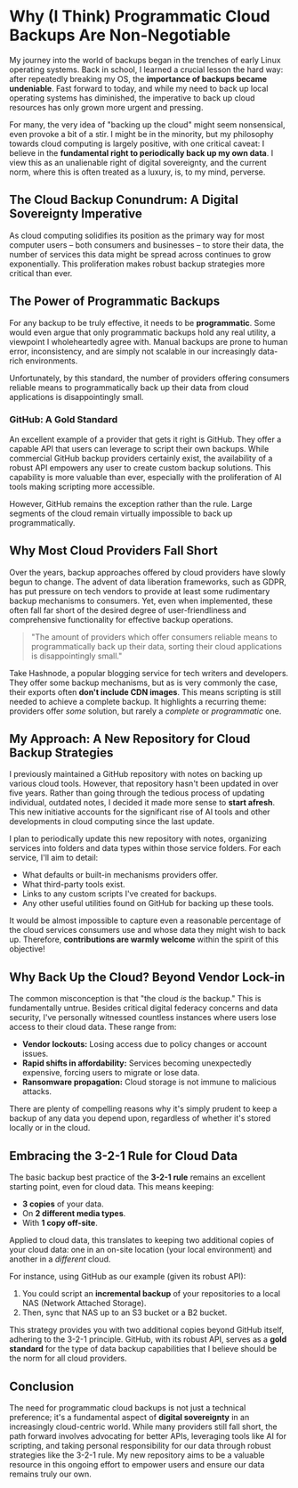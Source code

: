#  Why (I Think) Programmatic Cloud Backups Are Non-Negotiable

My journey into the world of backups began in the trenches of early Linux operating systems. Back in school, I learned a crucial lesson the hard way: after repeatedly breaking my OS, the **importance of backups became undeniable**. Fast forward to today, and while my need to back up local operating systems has diminished, the imperative to back up cloud resources has only grown more urgent and pressing.

For many, the very idea of "backing up the cloud" might seem nonsensical, even provoke a bit of a stir. I might be in the minority, but my philosophy towards cloud computing is largely positive, with one critical caveat: I believe in the **fundamental right to periodically back up my own data**. I view this as an unalienable right of digital sovereignty, and the current norm, where this is often treated as a luxury, is, to my mind, perverse.

## The Cloud Backup Conundrum: A Digital Sovereignty Imperative

As cloud computing solidifies its position as the primary way for most computer users – both consumers and businesses – to store their data, the number of services this data might be spread across continues to grow exponentially. This proliferation makes robust backup strategies more critical than ever.

## The Power of Programmatic Backups

For any backup to be truly effective, it needs to be **programmatic**. Some would even argue that only programmatic backups hold any real utility, a viewpoint I wholeheartedly agree with. Manual backups are prone to human error, inconsistency, and are simply not scalable in our increasingly data-rich environments.

Unfortunately, by this standard, the number of providers offering consumers reliable means to programmatically back up their data from cloud applications is disappointingly small.

### GitHub: A Gold Standard

An excellent example of a provider that gets it right is GitHub. They offer a capable API that users can leverage to script their own backups. While commercial GitHub backup providers certainly exist, the availability of a robust API empowers any user to create custom backup solutions. This capability is more valuable than ever, especially with the proliferation of AI tools making scripting more accessible.

However, GitHub remains the exception rather than the rule. Large segments of the cloud remain virtually impossible to back up programmatically.

## Why Most Cloud Providers Fall Short

Over the years, backup approaches offered by cloud providers have slowly begun to change. The advent of data liberation frameworks, such as GDPR, has put pressure on tech vendors to provide at least some rudimentary backup mechanisms to consumers. Yet, even when implemented, these often fall far short of the desired degree of user-friendliness and comprehensive functionality for effective backup operations.

> "The amount of providers which offer consumers reliable means to programmatically back up their data, sorting their cloud applications is disappointingly small."

Take Hashnode, a popular blogging service for tech writers and developers. They offer some backup mechanisms, but as is very commonly the case, their exports often **don't include CDN images**. This means scripting is still needed to achieve a complete backup. It highlights a recurring theme: providers offer *some* solution, but rarely a *complete* or *programmatic* one.

## My Approach: A New Repository for Cloud Backup Strategies

I previously maintained a GitHub repository with notes on backing up various cloud tools. However, that repository hasn't been updated in over five years. Rather than going through the tedious process of updating individual, outdated notes, I decided it made more sense to **start afresh**. This new initiative accounts for the significant rise of AI tools and other developments in cloud computing since the last update.

I plan to periodically update this new repository with notes, organizing services into folders and data types within those service folders. For each service, I'll aim to detail:

-   What defaults or built-in mechanisms providers offer.
-   What third-party tools exist.
-   Links to any custom scripts I've created for backups.
-   Any other useful utilities found on GitHub for backing up these tools.

It would be almost impossible to capture even a reasonable percentage of the cloud services consumers use and whose data they might wish to back up. Therefore, **contributions are warmly welcome** within the spirit of this objective!

## Why Back Up the Cloud? Beyond Vendor Lock-in

The common misconception is that "the cloud *is* the backup." This is fundamentally untrue. Besides critical digital federacy concerns and data security, I've personally witnessed countless instances where users lose access to their cloud data. These range from:

-   **Vendor lockouts:** Losing access due to policy changes or account issues.
-   **Rapid shifts in affordability:** Services becoming unexpectedly expensive, forcing users to migrate or lose data.
-   **Ransomware propagation:** Cloud storage is not immune to malicious attacks.

There are plenty of compelling reasons why it's simply prudent to keep a backup of any data you depend upon, regardless of whether it's stored locally or in the cloud.

## Embracing the 3-2-1 Rule for Cloud Data

The basic backup best practice of the **3-2-1 rule** remains an excellent starting point, even for cloud data. This means keeping:

-   **3 copies** of your data.
-   On **2 different media types**.
-   With **1 copy off-site**.

Applied to cloud data, this translates to keeping two additional copies of your cloud data: one in an on-site location (your local environment) and another in a *different* cloud.

For instance, using GitHub as our example (given its robust API):

1.  You could script an **incremental backup** of your repositories to a local NAS (Network Attached Storage).
2.  Then, sync that NAS up to an S3 bucket or a B2 bucket.

This strategy provides you with two additional copies beyond GitHub itself, adhering to the 3-2-1 principle. GitHub, with its robust API, serves as a **gold standard** for the type of data backup capabilities that I believe should be the norm for all cloud providers.

## Conclusion

The need for programmatic cloud backups is not just a technical preference; it's a fundamental aspect of **digital sovereignty** in an increasingly cloud-centric world. While many providers still fall short, the path forward involves advocating for better APIs, leveraging tools like AI for scripting, and taking personal responsibility for our data through robust strategies like the 3-2-1 rule. My new repository aims to be a valuable resource in this ongoing effort to empower users and ensure our data remains truly our own.